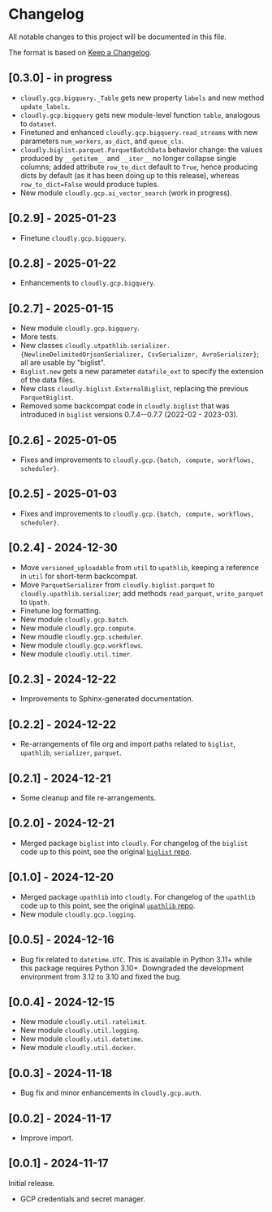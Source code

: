 # Changelog

All notable changes to this project will be documented in this file.

The format is based on [Keep a Changelog](https://keepachangelog.com/en/1.0.0/).


## [0.3.0] - in progress

- `cloudly.gcp.bigquery._Table` gets new property `labels` and new method `update_labels`.
- `cloudly.gcp.bigquery` gets new module-level function `table`, analogous to `dataset`.
- Finetuned and enhanced `cloudly.gcp.bigquery.read_streams` with new parameters `num_workers`, `as_dict`, and `queue_cls`.
- `cloudly.biglist.parquet.ParquetBatchData` behavior change: the values produced by `__getitem__` and `__iter__` no longer collapse
  single columns; added attribute `row_to_dict` default to `True`, hence producing dicts by default (as it has been doing up to this release),
  whereas `row_to_dict=False` would produce tuples.
- New module `cloudly.gcp.ai_vector_search` (work in progress).


## [0.2.9] - 2025-01-23

- Finetune `cloudly.gcp.bigquery`.


## [0.2.8] - 2025-01-22


- Enhancements to `cloudly.gcp.bigquery`.


## [0.2.7] - 2025-01-15

- New module `cloudly.gcp.bigquery`.
- More tests.
- New classes `cloudly.utpathlib.serializer.{NewlineDelimitedOrjsonSerializer, CsvSerializer, AvroSerializer}`; all are usable by "biglist".
- `Biglist.new` gets a new parameter `datafile_ext` to specify the extension of the data files.
- New class `cloudly.biglist.ExternalBiglist`, replacing the previous `ParquetBiglist`.
- Removed some backcompat code in `cloudly.biglist` that was introduced in `biglist` versions 0.7.4--0.7.7 (2022-02 - 2023-03).


## [0.2.6] - 2025-01-05

- Fixes and improvements to `cloudly.gcp.{batch, compute, workflows, scheduler}`.


## [0.2.5] - 2025-01-03
- Fixes and improvements to `cloudly.gcp.{batch, compute, workflows, scheduler}`.


## [0.2.4] - 2024-12-30

- Move `versioned_uploadable` from `util` to `upathlib`, keeping a reference in `util` for short-term backcompat.
- Move `ParquetSerializer` from `cloudly.biglist.parquet` to `cloudly.upathlib.serializer`; add methods `read_parquet`, `write_parquet` to `Upath`.
- Finetune log formatting.
- New module `cloudly.gcp.batch`.
- New module `cloudly.gcp.compute`.
- New moudle `cloudly.gcp.scheduler`.
- New module `cloudly.gcp.workflows`.
- New module `cloudly.util.timer`.


## [0.2.3] - 2024-12-22

- Improvements to Sphinx-generated documentation.


## [0.2.2] - 2024-12-22

- Re-arrangements of file org and import paths related to `biglist`, `upathlib`, `serializer`, `parquet`.


## [0.2.1] - 2024-12-21

- Some cleanup and file re-arrangements.


## [0.2.0] - 2024-12-21

- Merged package `biglist` into `cloudly`. For changelog of the `biglist` code up to this point, see the original [`biglist` repo](https://github.com/zpz/biglist).


## [0.1.0] - 2024-12-20

- Merged package `upathlib` into `cloudly`. For changelog of the `upathlib` code up to this point, see the original [`upathlib` repo](https://github.com/zpz/upathlib).
- New module `cloudly.gcp.logging`.


## [0.0.5] - 2024-12-16

- Bug fix related to `datetime.UTC`. This is available in Python 3.11+ while this package requires Python 3.10+. Downgraded the development environment from 3.12 to 3.10 and fixed the bug.


## [0.0.4] - 2024-12-15

- New module `cloudly.util.ratelimit`.
- New module `cloudly.util.logging`.
- New module `cloudly.util.datetime`.
- New module `cloudly.util.docker`.


## [0.0.3] - 2024-11-18

- Bug fix and minor enhancements in `cloudly.gcp.auth`.


## [0.0.2] - 2024-11-17

- Improve import.


## [0.0.1] - 2024-11-17

Initial release.

- GCP credentials and secret manager.


